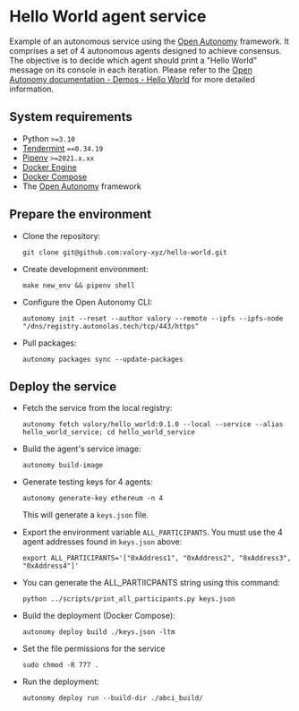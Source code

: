 # Hello World agent service

Example of an autonomous service using the [Open Autonomy](https://docs.autonolas.network/open-autonomy/) framework. It comprises a set of 4 autonomous agents designed to achieve consensus. The objective is to decide which agent should print a "Hello World" message on its console in each iteration. Please refer to the [Open Autonomy documentation - Demos - Hello World](https://docs.autonolas.network/demos/hello-world/) for more detailed information.

## System requirements

- Python `>=3.10`
- [Tendermint](https://docs.tendermint.com/v0.34/introduction/install.html) `==0.34.19`
- [Pipenv](https://pipenv.pypa.io/en/latest/installation/) `>=2021.x.xx`
- [Docker Engine](https://docs.docker.com/engine/install/)
- [Docker Compose](https://docs.docker.com/compose/install/)
- The [Open Autonomy](https://docs.autonolas.network/open-autonomy/guides/set_up/#set-up-the-framework) framework

## Prepare the environment

- Clone the repository:

      git clone git@github.com:valory-xyz/hello-world.git

- Create development environment:

      make new_env && pipenv shell

- Configure the Open Autonomy CLI:

      autonomy init --reset --author valory --remote --ipfs --ipfs-node "/dns/registry.autonolas.tech/tcp/443/https"

- Pull packages:

      autonomy packages sync --update-packages

## Deploy the service

- Fetch the service from the local registry:

      autonomy fetch valory/hello_world:0.1.0 --local --service --alias hello_world_service; cd hello_world_service

- Build the agent's service image:

      autonomy build-image

- Generate testing keys for 4 agents:

      autonomy generate-key ethereum -n 4

  This will generate a `keys.json` file.

- Export the environment variable `ALL_PARTICIPANTS`. You must use the 4 agent addresses found in `keys.json` above:

      export ALL_PARTICIPANTS='["0xAddress1", "0xAddress2", "0xAddress3", "0xAddress4"]'

- You can generate the ALL_PARTIICPANTS string using this command:

      python ../scripts/print_all_participants.py keys.json

- Build the deployment (Docker Compose):

      autonomy deploy build ./keys.json -ltm

- Set the file permissions for the service

      sudo chmod -R 777 .

- Run the deployment:

      autonomy deploy run --build-dir ./abci_build/
